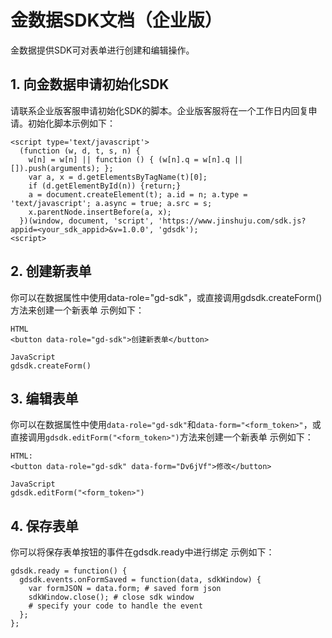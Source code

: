 # 金数据SDK文档（企业版）

金数据提供SDK可对表单进行创建和编辑操作。

## 1. 向金数据申请初始化SDK

请联系企业版客服申请初始化SDK的脚本。企业版客服将在一个工作日内回复申请。初始化脚本示例如下：

````
<script type='text/javascript'>
  (function (w, d, t, s, n) {
    w[n] = w[n] || function () { (w[n].q = w[n].q || []).push(arguments); };
    var a, x = d.getElementsByTagName(t)[0];
    if (d.getElementById(n)) {return;}
    a = document.createElement(t); a.id = n; a.type = 'text/javascript'; a.async = true; a.src = s;
    x.parentNode.insertBefore(a, x);
  })(window, document, 'script', 'https://www.jinshuju.com/sdk.js?appid=<your_sdk_appid>&v=1.0.0', 'gdsdk');
<script>
````

## 2. 创建新表单

你可以在数据属性中使用data-role="gd-sdk"，或直接调用gdsdk.createForm()方法来创建一个新表单
示例如下：

````
HTML
<button data-role="gd-sdk">创建新表单</button>
````
````
JavaScript
gdsdk.createForm()

````


## 3. 编辑表单

你可以在数据属性中使用`data-role="gd-sdk"`和`data-form="<form_token>"`，或直接调用`gdsdk.editForm("<form_token>")`方法来创建一个新表单
示例如下：

````
HTML:
<button data-role="gd-sdk" data-form="Dv6jVf">修改</button>
````
````
JavaScript
gdsdk.editForm("<form_token>")
````


## 4. 保存表单

你可以将保存表单按钮的事件在gdsdk.ready中进行绑定
示例如下：

````
gdsdk.ready = function() {
  gdsdk.events.onFormSaved = function(data, sdkWindow) {
    var formJSON = data.form; # saved form json
    sdkWindow.close(); # close sdk window
    # specify your code to handle the event
  };
};
````
